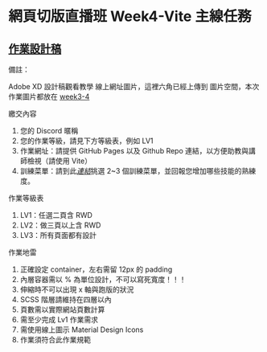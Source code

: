 # 網頁切版直播班 Week4-Vite 主線任務

## [作業設計稿](https://xd.adobe.com/view/5b20cbc4-5c64-4b67-814e-633b078a8cd4-0e73/grid/)


備註：

Adobe XD 設計稿觀看教學
線上網址圖片，這裡六角已經上傳到 圖片空間，本次作業圖片都放在 [week3-4](https://github.com/hexschool/2022-web-layout-training/tree/main/week3-4)



繳交內容
1. 您的 Discord 暱稱
2. 您的作業等級，請見下方等級表，例如 LV1
3. 作業網址：請提供 GitHub Pages 以及 Github Repo 連結，以方便助教與講師檢視（請使用 Vite）
4. 訓練菜單：請到此[*連結*](https://hackmd.io/iE6mxohOS-ujKU398Ewk1w)挑選 2~3 個訓練菜單，並回報您增加哪些技能的熟練度。


作業等級表
1. LV1：任選二頁含 RWD
2. LV2：做三頁以上含 RWD
3. LV3：所有頁面都有設計


作業地雷
1. 正確設定 container，左右需留 12px 的 padding
2. 內層容器需以 % 為單位設計，不可以寫死寬度！！！
3. 伸縮時不可以出現 x 軸與跑版的狀況
4. SCSS 階層請維持在四層以內
5. 頁數需以實際網站頁數計算
6. 需至少完成 Lv1 作業需求
7. 需使用線上圖示 Material Design Icons
8. 作業須符合此作業規範
